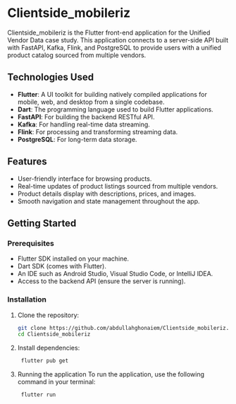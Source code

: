 # Clientside_mobileriz

Clientside_mobileriz is the Flutter front-end application for the Unified Vendor Data case study. This application connects to a server-side API built with FastAPI, Kafka, Flink, and PostgreSQL to provide users with a unified product catalog sourced from multiple vendors.




## Technologies Used

- **Flutter**: A UI toolkit for building natively compiled applications for mobile, web, and desktop from a single codebase.
- **Dart**: The programming language used to build Flutter applications.
- **FastAPI**: For building the backend RESTful API.
- **Kafka**: For handling real-time data streaming.
- **Flink**: For processing and transforming streaming data.
- **PostgreSQL**: For long-term data storage.

## Features

- User-friendly interface for browsing products.
- Real-time updates of product listings sourced from multiple vendors.
- Product details display with descriptions, prices, and images.
- Smooth navigation and state management throughout the app.

## Getting Started

### Prerequisites

- Flutter SDK installed on your machine.
- Dart SDK (comes with Flutter).
- An IDE such as Android Studio, Visual Studio Code, or IntelliJ IDEA.
- Access to the backend API (ensure the server is running).

### Installation

1. Clone the repository:
   ```bash
   git clone https://github.com/abdullahghonaiem/Clientside_mobileriz.git
   cd Clientside_mobileriz

2. Install dependencies:
   ```bash
    flutter pub get
3. Running the application
   To run the application, use the following command in your terminal:
   ```bash
    flutter run





  


